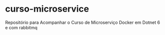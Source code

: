 # curso-microservice
Repositório para Acompanhar o Curso de Microserviço Docker em Dotnet 6 e com rabbitmq
